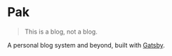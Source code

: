 # Pak

> This is a blоg, not a blog.

A personal blog system and beyond, built with [Gatsby](http://gatsbyjs.com/).
